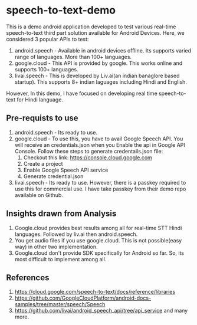 # speech-to-text-demo

This is a demo android application developed to test various real-time speech-to-text third part solution available for Android Devices.
Here, we considered 3 popular APIs to test:
1. android.speech - Available in android devices offline. Its supports varied range of languages. More than 100+ languages.
2. google.cloud - This API is provided by google. This works online and supports 100+ languages.
3. livai.speech - This is developed by Liv.ai(an indian banaglore based startup). This supports 8+ indian laguages including Hindi and English.

However, In this demo, I have focused on developing real time speech-to-text for Hindi language.

## Pre-requists to use
1. android.speech - Its ready to use.
2. google.cloud - To use this, you have to avail Google Speech API. You will receive an credentials.json when you Enable the api in Google API Console. Follow these steps to generate credentails.json file:
	1. Checkout this link: https://console.cloud.google.com 
	2. Create a project
	3. Enable Google Speech API service
	4. Generate credential.json
3. livai.speech - Its ready to use. However, there is a passkey required to use this for commercial use. I have take passkey from their demo repo available on Github.

## Insights drawn from Analysis
1) Google.cloud provides best results among all for real-time STT Hindi languages. Followed by liv.ai then android.speech.
2) You get audio files if you use google.cloud. This is not possible(easy way) in other two implementation.
3) Google.cloud don't provide SDK specifically for Android so far. So, its most difficult to implement among all.

## References
1.  https://cloud.google.com/speech-to-text/docs/reference/libraries
2.  https://github.com/GoogleCloudPlatform/android-docs-samples/tree/master/speech/Speech
3.  https://github.com/livai/android_speech_api/tree/api_service
and many more. 
